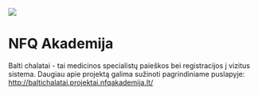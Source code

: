 ﻿![](https://avatars0.githubusercontent.com/u/4995607?v=3&s=100)

NFQ Akademija
============

Balti chalatai - tai medicinos specialistų paieškos bei registracijos į vizitus sistema. 
Daugiau apie projektą galima sužinoti pagrindiniame puslapyje:
http://baltichalatai.projektai.nfqakademija.lt/
